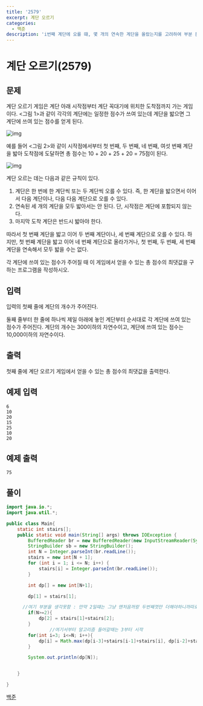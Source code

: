 ```yaml
---
title: '2579'
excerpt: 계단 오르기
categories:
  - 백준
description: 'i번째 계단에 오를 떄, 몇 개의 연속한 계단을 올랐는지를 고려하여 부분 문제를 정의'
---
```


# 계단 오르기\(2579\)

## 문제

계단 오르기 게임은 계단 아래 시작점부터 계단 꼭대기에 위치한 도착점까지 가는 게임이다. &lt;그림 1&gt;과 같이 각각의 계단에는 일정한 점수가 쓰여 있는데 계단을 밟으면 그 계단에 쓰여 있는 점수를 얻게 된다.

![img](https://www.acmicpc.net/upload/images/k64or2GOK1vmpEig7Ud.png)

예를 들어 &lt;그림 2&gt;와 같이 시작점에서부터 첫 번째, 두 번째, 네 번째, 여섯 번째 계단을 밟아 도착점에 도달하면 총 점수는 10 + 20 + 25 + 20 = 75점이 된다.

![img](https://www.acmicpc.net/upload/images/f62omMF2kQYD5rDct.png)

계단 오르는 데는 다음과 같은 규칙이 있다.

1. 계단은 한 번에 한 계단씩 또는 두 계단씩 오를 수 있다. 즉, 한 계단을 밟으면서 이어서 다음 계단이나, 다음 다음 계단으로 오를 수 있다.
2. 연속된 세 개의 계단을 모두 밟아서는 안 된다. 단, 시작점은 계단에 포함되지 않는다.
3. 마지막 도착 계단은 반드시 밟아야 한다.

따라서 첫 번째 계단을 밟고 이어 두 번째 계단이나, 세 번째 계단으로 오를 수 있다. 하지만, 첫 번째 계단을 밟고 이어 네 번째 계단으로 올라가거나, 첫 번째, 두 번째, 세 번째 계단을 연속해서 모두 밟을 수는 없다.

각 계단에 쓰여 있는 점수가 주어질 때 이 게임에서 얻을 수 있는 총 점수의 최댓값을 구하는 프로그램을 작성하시오.

## 입력

입력의 첫째 줄에 계단의 개수가 주어진다.

둘째 줄부터 한 줄에 하나씩 제일 아래에 놓인 계단부터 순서대로 각 계단에 쓰여 있는 점수가 주어진다. 계단의 개수는 300이하의 자연수이고, 계단에 쓰여 있는 점수는 10,000이하의 자연수이다.

## 출력

첫째 줄에 계단 오르기 게임에서 얻을 수 있는 총 점수의 최댓값을 출력한다.

## 예제 입력

```text
6
10
20
15
25
10
20
```

## 예제 출력

```text
75
```

## 풀이

```java
import java.io.*;
import java.util.*;

public class Main{
    static int stairs[];
    public static void main(String[] args) throws IOException {
        BufferedReader br = new BufferedReader(new InputStreamReader(System.in));
        StringBuilder sb = new StringBuilder();
        int N = Integer.parseInt(br.readLine());
        stairs = new int[N + 1];
        for (int i = 1; i <= N; i++) {
            stairs[i] = Integer.parseInt(br.readLine());
        }

        int dp[] = new int[N+1];

        dp[1] = stairs[1];

      //여기 부분을 생각못함 : 만약 2일떄는 그냥 맨처음꺼랑 두번째껏만 더해야하니까따로처리해주고
        if(N>=2){
            dp[2] = stairs[1]+stairs[2];
        }
                //여기서부터 알고리즘 들어갈때는 3부터 시작
        for(int i=3; i<=N; i++){
            dp[i] = Math.max(dp[i-3]+stairs[i-1]+stairs[i], dp[i-2]+stairs[i]);
        }

        System.out.println(dp[N]);


    }

}
```

[백준](https://www.acmicpc.net/problem/2579)

